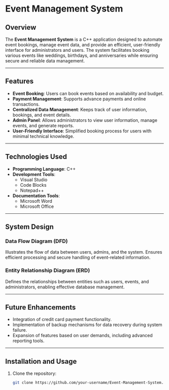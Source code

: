 # Event Management System

## Overview
The **Event Management System** is a C++ application designed to automate event bookings, manage event data, and provide an efficient, user-friendly interface for administrators and users. The system facilitates booking various events like weddings, birthdays, and anniversaries while ensuring secure and reliable data management.

---

## Features
- **Event Booking**: Users can book events based on availability and budget.
- **Payment Management**: Supports advance payments and online transactions.
- **Centralized Data Management**: Keeps track of user information, bookings, and event details.
- **Admin Panel**: Allows administrators to view user information, manage events, and generate reports.
- **User-Friendly Interface**: Simplified booking process for users with minimal technical knowledge.

---

## Technologies Used
- **Programming Language**: C++
- **Development Tools**:
  - Visual Studio
  - Code Blocks
  - Notepad++
- **Documentation Tools**:
  - Microsoft Word
  - Microsoft Office

---

## System Design
### Data Flow Diagram (DFD)
Illustrates the flow of data between users, admins, and the system. Ensures efficient processing and secure handling of event-related information.

### Entity Relationship Diagram (ERD)
Defines the relationships between entities such as users, events, and administrators, enabling effective database management.

---

## Future Enhancements
- Integration of credit card payment functionality.
- Implementation of backup mechanisms for data recovery during system failure.
- Expansion of features based on user demands, including advanced reporting tools.

---

## Installation and Usage
1. Clone the repository:
   ```bash
   git clone https://github.com/your-username/Event-Management-System.git


